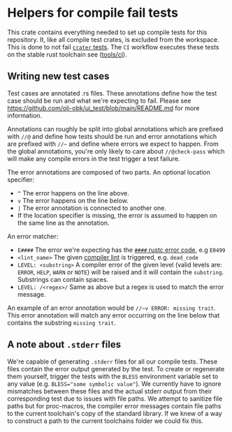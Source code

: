 # Helpers for compile fail tests

This crate contains everything needed to set up compile tests for this repository. It, like all compile test crates, is excluded from the workspace. This is done to not fail [`crater` tests](https://github.com/rust-lang/crater). The `CI` workflow executes these tests on the stable rust toolchain see ([tools/ci](../../tools/ci/src/main.rs)).

## Writing new test cases

Test cases are annotated .rs files. These annotations define how the test case should be run and what we're expecting to fail. Please see <https://github.com/oli-obk/ui_test/blob/main/README.md> for more information.

Annotations can roughly be split into global annotations which are prefixed with `//@` and define how tests should be run and error annotations which are prefixed with `//~` and define where errors we expect to happen. From the global annotations, you're only likely to care about `//@check-pass` which will make any compile errors in the test trigger a test failure.

The error annotations are composed of two parts.
An optional location specifier:

- `^` The error happens on the line above.
- `v` The error happens on the line below.
- `|` The error annotation is connected to another one.
- If the location specifier is missing, the error is assumed to happen on the same line as the annotation.

An error matcher:

- `E####` The error we're expecting has the [`####` rustc error code](https://doc.rust-lang.org/error_codes/error-index.html), e.g `E0499`
- `<lint_name>` The given [compiler lint](https://doc.rust-lang.org/rustc/lints/index.html) is triggered, e.g. `dead_code`
- `LEVEL: <substring>` A compiler error of the given level (valid levels are: `ERROR`, `HELP`, `WARN` or `NOTE`) will be raised and it will contain the `substring`. Substrings can contain spaces.
- `LEVEL: /<regex>/` Same as above but a regex is used to match the error message.

An example of an error annotation would be `//~v ERROR: missing trait`. This error annotation will match any error occurring on the line below that contains the substring `missing trait`.

## A note about `.stderr` files

We're capable of generating `.stderr` files for all our compile tests. These files contain the error output generated by the test. To create or regenerate them yourself, trigger the tests with the `BLESS` environment variable set to any value (e.g. `BLESS="some symbolic value"`). We currently have to ignore mismatches between these files and the actual stderr output from their corresponding test due to issues with file paths. We attempt to sanitize file paths but for proc-macros, the compiler error messages contain file paths to the current toolchain's copy of the standard library. If we knew of a way to construct a path to the current toolchains folder we could fix this.
